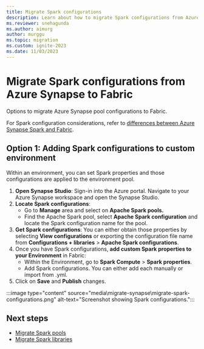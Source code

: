 ```yaml
---
title: Migrate Spark configurations
description: Learn about how to migrate Spark configurations from Azure Synapse Spark to Fabric.
ms.reviewer: snehagunda
ms.author: aimurg
author: murggu
ms.topic: migration
ms.custom: ignite-2023
ms.date: 11/03/2023
---
```


# Migrate Spark configurations from Azure Synapse to Fabric

Options to migrate Azure Synapse pool configurations to Fabric.

For Spark configuration considerations, refer to [differences between Azure Synapse Spark and Fabric](NEEDLINK).

## Option 1: Adding Spark configurations to custom environment

Within an environment, you can set Spark properties and those configurations are applied to the environment pool.

1.	**Open Synapse Studio**: Sign-in into the Azure portal. Navigate to your Azure Synapse workspace and open the Synapse Studio.
1.	**Locate Spark configurations**:
    * Go to **Manage** area and select on **Apache Spark pools.**
    * Find the Apache Spark pool, select **Apache Spark configuration** and locate the Spark configuration name for the pool.
1.	**Get Spark configurations**: You can either obtain those properties by selecting **View configurations** or exporting the configuration file name from **Configurations + libraries** > **Apache Spark configurations**.
1.	Once you have Spark configurations, **add custom Spark properties to your Environment** in Fabric:
    * Within the Environment, go to **Spark Compute** > **Spark properties**.
    * Add Spark configurations. You can either add each manually or import from .yml.
1.	Click on **Save** and **Publish** changes.

:::image type="content" source="media\migrate-synapse\migrate-spark-configurations.png" alt-text="Screenshot showing Spark configurations.":::

## Next steps

- [Migrate Spark pools](migrate-synapse-spark-pools.md)
- [Migrate Spark libraries](migrate-synapse-spark-libraries.md)